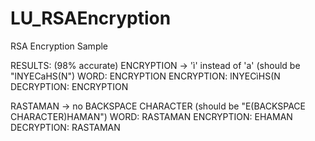 # LU_RSAEncryption
RSA Encryption Sample

RESULTS: (98% accurate)
ENCRYPTION -> 'ì' instead of 'a' (should be "lNYECaHS(N") 
WORD: ENCRYPTION 
ENCRYPTION: lNYECìHS(N
DECRYPTION: ENCRYPTION

RASTAMAN -> no BACKSPACE CHARACTER (should be "E(BACKSPACE CHARACTER)HAMAN")
WORD: RASTAMAN 
ENCRYPTION: EHAMAN
DECRYPTION: RASTAMAN

